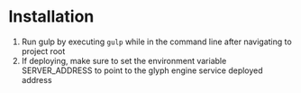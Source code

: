 # Installation

1. Run gulp by executing `gulp` while in the command line after navigating to project root
2. If deploying, make sure to set the environment variable SERVER_ADDRESS to point to the glyph engine service deployed address
